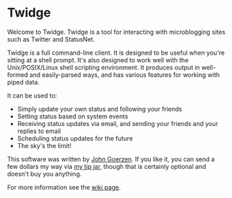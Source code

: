 # Twidge
Welcome to Twidge.  Twidge is a tool for interacting with microblogging sites such as Twitter and StatusNet.

Twidge is a full command-line client.  It is designed to be useful when you're sitting at a shell prompt.  It's also designed to work well with the Unix/POSIX/Linux shell scripting environment.  It produces output in well-formed and easily-parsed ways, and has various features for working with piped data.

It can be used to:

* Simply update your own status and following your friends
* Setting status based on system events
* Receiving status updates via email, and sending your friends and your replies to email
* Scheduling status updates for the future
* The sky's the limit!

This software was written by [John Goerzen](http://www.complete.org/jgoerzen).  If you like it, you can send a few dollars my way via [my tip jar](http://www.complete.org/TipJar), though that is certainly optional and doesn't buy you anything.

For more information see the [wiki page](https://github.com/jgoerzen/twidge/wiki).
